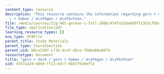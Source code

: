 ```yaml
---
content_type: resource
description: "This resource contains the information regarding gern + Verb / gern\
  \ + haben / m\xF6gen / m\xF6chten."
file: /media/courses/21g-401-german-i-fall-2008/4747a32de8d9ff13b3cf6b6776a9ef52_MIT21G_401F08_mogen.pdf
file_type: application/pdf
learning_resource_types: []
ocw_type: OCWFile
parent_title: Study Materials
parent_type: CourseSection
parent_uid: b0ca1507-cf3d-dcef-45ce-f688a86a6079
resourcetype: Document
title: "gern + Verb / gern + haben / m\xF6gen / m\xF6chten"
uid: 4747a32d-e8d9-ff13-b3cf-6b6776a9ef52
---
```

